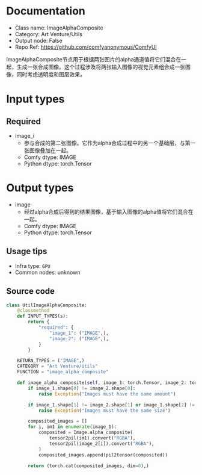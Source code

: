 
# Documentation
- Class name: ImageAlphaComposite
- Category: Art Venture/Utils
- Output node: False
- Repo Ref: https://github.com/comfyanonymous/ComfyUI

ImageAlphaComposite节点用于根据两张图片的alpha通道值将它们混合在一起，生成一张合成图像。这个过程涉及将两张输入图像的视觉元素组合成一张图像，同时考虑透明度和图层效果。

# Input types
## Required
- image_i
    - 参与合成的第二张图像。它作为alpha合成过程中的另一个基础层，与第一张图像叠加在一起。
    - Comfy dtype: IMAGE
    - Python dtype: torch.Tensor

# Output types
- image
    - 经过alpha合成后得到的结果图像，基于输入图像的alpha值将它们混合在一起。
    - Comfy dtype: IMAGE
    - Python dtype: torch.Tensor


## Usage tips
- Infra type: `GPU`
- Common nodes: unknown


## Source code
```python
class UtilImageAlphaComposite:
    @classmethod
    def INPUT_TYPES(s):
        return {
            "required": {
                "image_1": ("IMAGE",),
                "image_2": ("IMAGE",),
            }
        }

    RETURN_TYPES = ("IMAGE",)
    CATEGORY = "Art Venture/Utils"
    FUNCTION = "image_alpha_composite"

    def image_alpha_composite(self, image_1: torch.Tensor, image_2: torch.Tensor):
        if image_1.shape[0] != image_2.shape[0]:
            raise Exception("Images must have the same amount")

        if image_1.shape[1] != image_2.shape[1] or image_1.shape[2] != image_2.shape[2]:
            raise Exception("Images must have the same size")

        composited_images = []
        for i, im1 in enumerate(image_1):
            composited = Image.alpha_composite(
                tensor2pil(im1).convert("RGBA"),
                tensor2pil(image_2[i]).convert("RGBA"),
            )
            composited_images.append(pil2tensor(composited))

        return (torch.cat(composited_images, dim=0),)

```
